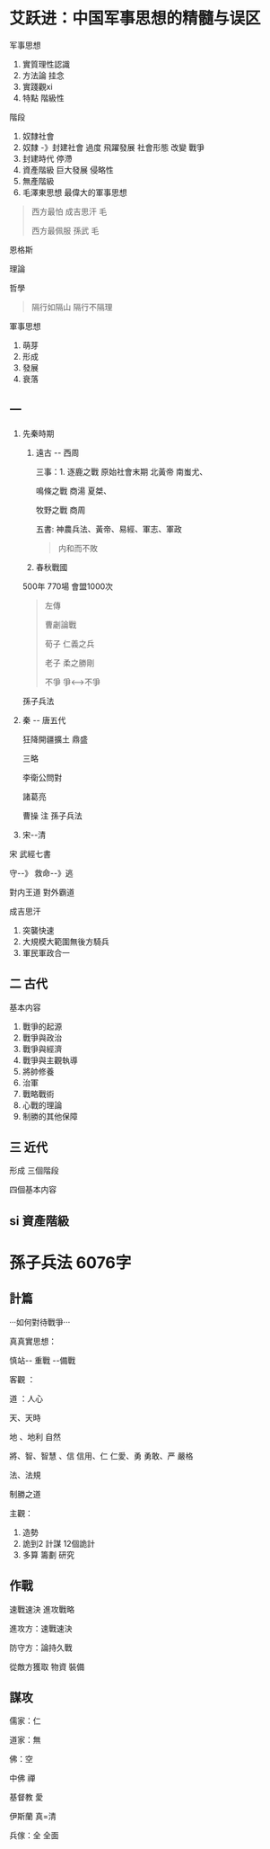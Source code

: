 # 艾跃进：中国军事思想的精髓与误区

军事思想

1. 實質理性認識
2. 方法論 挂念
3. 實踐觀xi
4. 特點 階級性 



階段

1. 奴隸社會
2. 奴隸 -》封建社會 過度 飛躍發展  社會形態 改變 戰爭
3. 封建時代 停滯
4. 資產階級 巨大發展 侵略性
5. 無產階級 
6. 毛澤東思想 最偉大的軍事思想

> 西方最怕 成吉思汗 毛
>
> 西方最佩服 孫武 毛

恩格斯 

理論 

哲學

> 隔行如隔山 隔行不隔理



軍事思想

1. 萌芽
2. 形成
3. 發展
4. 衰落

## 一

1. 先秦時期

   1. 遠古 -- 西周

      三事：1. 逐鹿之戰 原始社會末期  北黃帝 南蚩尤、

      鳴條之戰 商湯 夏桀、

      牧野之戰 商周 

      五書: 神農兵法、黃帝、易經、軍志、軍政

      > 内和而不敗

   2. 春秋戰國

   500年 770場 會盟1000次

   > 左傳 
   >
   >  曹劌論戰
   >
   > 
   >
   > 荀子 仁義之兵
   >
   > 
   >
   > 老子 柔之勝剛
   >
   > 不爭 爭<-->不爭

   孫子兵法 



2. 秦 -- 唐五代

    狂降開疆擴土 鼎盛

   三略

   李衛公問對

   諸葛亮

   曹操  注 孫子兵法

   

2. 宋--清

宋 武經七書

守--》 救命--》逃



對内王道   對外霸道

成吉思汗 

1. 突襲快速
2. 大規模大範圍無後方騎兵
3. 軍民軍政合一



## 二 古代

基本内容

1. 戰爭的起源
2. 戰爭與政治
3. 戰爭與經濟
4. 戰爭與主觀執導
5. 將帥修養
6. 治軍
7. 戰略戰術
8. 心戰的理論
9. 制勝的其他保障

## 三 近代

形成 三個階段



四個基本内容



## si 資產階級







# 孫子兵法 6076字

## 計篇

···如何對待戰爭···

真真實思想：

慎站-- 重戰 --備戰 

客觀 ：

道 ：人心

天、天時 

地 、地利   自然

將、智、智慧 、信 信用、仁 仁愛、勇 勇敢、严 嚴格

法、法規



制勝之道

主觀：

1. 造勢
2. 詭到2 計謀 12個詭計
3. 多算 籌劃 研究 

## 作戰

速戰速決 進攻戰略



進攻方：速戰速決

防守方：論持久戰



從敵方獲取 物資 裝備

## 謀攻

儒家：仁

道家：無

佛：空

中佛 禪

基督教 愛

伊斯蘭 真=清

兵傢：全 全面





























































